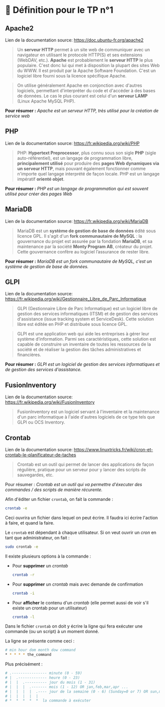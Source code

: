 # :book: Définition pour le TP n°1

## Apache2

Lien de la documentation source: https://doc.ubuntu-fr.org/apache2

>  Un **serveur HTTP** permet à un site web de communiquer avec un navigateur en utilisant le protocole HTTP(S) et ses extensions (WebDAV, etc.). **Apache** est probablement le **serveur HTTP** le plus populaire. C'est donc lui qui met à disposition la plupart des sites Web du WWW.
> Il est produit par la Apache Software Foundation. C'est un logiciel libre fourni sous la licence spécifique Apache.

> On utilise généralement Apache en conjonction avec d'autres logiciels, permettant d'interpréter du code et d'accéder à des bases de données. Le cas le plus courant est celui d'un **serveur LAMP** (Linux Apache MySQL PHP). 

**Pour résumer :** *Apache est un serveur HTTP, très utilisé pour la création de service web*

## PHP

Lien de la documentation source: https://fr.wikipedia.org/wiki/PHP

> PHP: **Hypertext Preprocessor**, plus connu sous son sigle **PHP** (sigle auto-référentiel), est un langage de programmation libre, **principalement utilisé** pour produire des **pages Web dynamiques via un serveur HTTP**, mais pouvant également fonctionner comme n'importe quel langage interprété de façon locale. PHP est un langage impératif **orienté objet**. 

**Pour résumer :** *PHP est un langage de programmation qui est souvent utilisé pour créer des pages Web*

## MariaDB

Lien de la documentation source: https://fr.wikipedia.org/wiki/MariaDB

> MariaDB est un **système de gestion de base de données** édité sous licence GPL. Il s'agit d'un **fork communautaire de MySQL** : la gouvernance du projet est assurée par la fondation **MariaDB**, et sa maintenance par la société **Monty Program AB**, créateur du projet. Cette gouvernance confère au logiciel l’assurance de rester libre. 

**Pour résumer :** *MariaDB est un fork communautaire de MySQL, c'est un système de gestion de base de données.*

## GLPI

Lien de la documentation source: https://fr.wikipedia.org/wiki/Gestionnaire_Libre_de_Parc_Informatique

> GLPI (Gestionnaire Libre de Parc Informatique) est un logiciel libre de gestion des services informatiques (ITSM) et de gestion des services d'assistance (issue tracking system et ServiceDesk). Cette solution libre est éditée en PHP et distribuée sous licence GPL. 

> GLPI est une application web qui aide les entreprises à gérer leur système d’information. Parmi ses caractéristiques, cette solution est capable de construire un inventaire de toutes les ressources de la société et de réaliser la gestion des tâches administratives et financières.

**Pour résumer :** *GLPI est un logiciel de gestion des services informatiques et de gestion des services d'assistance.*

## FusionInventory

Lien de la documentation source: https://fr.wikipedia.org/wiki/FusionInventory

> FusionInventory est un logiciel servant à l'inventaire et la maintenance d'un parc informatique à l'aide d'autres logiciels de ce type tels que GLPI ou OCS Inventory. 

## Crontab

Lien de la documentation source: https://www.linuxtricks.fr/wiki/cron-et-crontab-le-planificateur-de-taches

> Crontab est un outil qui permet de lancer des applications de façon régulière, pratique pour un serveur pour y lancer des scripts de sauvegardes, etc.

Pour résumer : *Crontab est un outil qui va permettre d'éxecuter des commandes / des scripts de manière récurente.*

Afin d'éditer un fichier ``crontab``, on fait la commande :

```sh
crontab -e
```

Ceci ouvrira un fichier dans lequel on peut écrire. Il faudra ici écrire l'action à faire, et quand la faire.

Le ``crontab`` est dépendant à chaque utilisateur. Si on veut ouvrir un *cron* en tant que administrateur, on fait :

```sh
sudo crontab -e
```

Il existe plusieurs options à la commande :

- Pour **supprimer** un *crontab*

    ```sh
    crontab -r
    ```
- Pour **supprimer** un *crontab* mais avec demande de confirmation

    ```sh
    crontab -i
    ```
- Pour **afficher** le contenu d'un *crontab* (elle permet aussi de voir s'il existe un crontab pour un utilisateur)

    ```sh
    crontab -l
    ```

Dans le fichier ``crontab`` on doit y écrire la ligne qui fera exécuter une commande (ou un script) à un moment donné.

La ligne se présente comme ceci : 

```sh
# min hour dom month dow command
* * * * * the_command
```

Plus précisément : 

```sh
# .---------------- minute (0 - 59)
# |  .------------- heure (0 - 23)
# |  |  .---------- jour du mois (1 - 31)
# |  |  |  .------- mois (1 - 12) OR jan,feb,mar,apr ...
# |  |  |  |  .---- jour de la semaine (0 - 6) (Sunday=0 or 7) OR sun,mon,tue,wed,thu,fri,sat
# |  |  |  |  |
# *  *  *  *  *  la commande à exécuter
```

